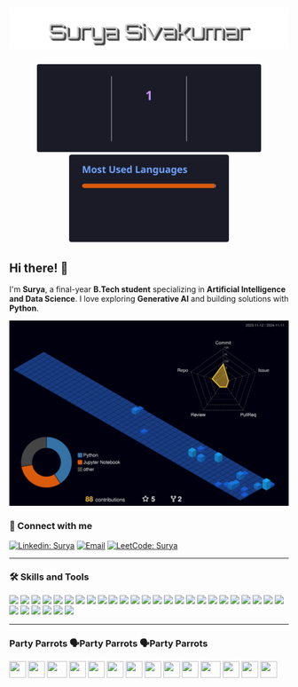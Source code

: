 <h1 align="center">
  <img src="https://github.com/Surya443/Surya443/raw/main/assets/Surya_Sivakumar.svg" alt="Surya" />
</h1>

<div align="center">
  <img src="https://github.com/Surya443/Surya443/raw/main/assets/download.svg" height="160" />
  <img src="https://github.com/Surya443/Surya443/raw/main/assets/download (1).svg" height="160" />
</div>

## Hi there! 👋
I'm **Surya**, a final-year **B.Tech student** specializing in **Artificial Intelligence and Data Science**. I love exploring **Generative AI** and building solutions with **Python**.

![](./profile-3d-contrib/profile-night-view.svg)

### 🚀 Connect with me
[![Linkedin: Surya ](https://img.shields.io/badge/-surya-blue?style=flat-square&logo=Linkedin&logoColor=white&link=https://www.linkedin.com/in/surya-sivakumar443/)](https://www.linkedin.com/in/surya-sivakumar443/)
[![Email](https://img.shields.io/badge/Email-me-red?style=flat-square&logo=Gmail&logoColor=white&link=mailto:surya443siv@gmail.com)](mailto:surya443siv@gmail.com)
[![LeetCode: Surya](https://img.shields.io/badge/-LeetCode-orange?style=flat-square&logo=LeetCode&logoColor=white&link=https://leetcode.com/surya0443)](https://leetcode.com/surya0443)

---

### 🛠️ Skills and Tools
<p>
  <img src="https://img.shields.io/badge/Code-Python-informational?style=flat&logo=python&color=3776AB"/>
  <img src="https://img.shields.io/badge/Cloud-AWS-informational?style=flat&logo=amazon-aws&color=232F3E"/>
  <img src="https://img.shields.io/badge/Database-PostgreSQL-informational?style=flat&logo=postgresql&color=336791"/>
  <img src="https://img.shields.io/badge/Database-VectorDB%20(Pinecone,%20ChromaDB)-informational?style=flat&color=3BA935"/>
  <img src="https://img.shields.io/badge/Transformer-BERT-informational?style=flat&color=brightgreen"/>
  <img src="https://img.shields.io/badge/Transformer-BART-informational?style=flat&color=brightgreen"/>
  <img src="https://img.shields.io/badge/LLM-GPT--3.5%20Turbo-informational?style=flat&color=blueviolet"/>
  <img src="https://img.shields.io/badge/Speech--to--Text-Whisper-informational?style=flat&logo=openai&color=blue"/>
  <img src="https://img.shields.io/badge/LLM-Llama%203.1-informational?style=flat&color=yellow"/>
  <img src="https://img.shields.io/badge/LLM-Mistral%207B-informational?style=flat&color=yellow"/>
  <img src="https://img.shields.io/badge/Repository-GitLab-informational?style=flat&logo=gitlab&color=orange"/>
  <img src="https://img.shields.io/badge/Data%20Visualization-Tableau-informational?style=flat&logo=tableau&color=blue"/>
  <img src="https://img.shields.io/badge/System-Linux%20(Ubuntu)-informational?style=flat&logo=ubuntu&color=FCC624"/>
  <img src="https://img.shields.io/badge/Cloud-Azure-informational?style=flat&logo=microsoft-azure&color=0078D4"/>
  <img src="https://img.shields.io/badge/Editor-Visual%20Studio%20Code-informational?style=flat&logo=Visual%20Studio%20Code&color=23A9F2"/>
  <img src="https://img.shields.io/badge/Version%20Control-GitHub-informational?style=flat&logo=GitHub&color=181717"/>
  <img src="https://img.shields.io/badge/Version%20Control-Git-informational?style=flat&logo=Git&color=F44D27"/>
  <img src="https://img.shields.io/badge/Database-MySQL-informational?style=flat&logo=MySQL&color=F29111"/>
  <img src="https://img.shields.io/badge/Workspace-Notion-informational?style=flat&logo=Notion&color=000000"/>
  <img src="https://img.shields.io/badge/Cloud-Google%20Cloud-informational?style=flat&logo=Google%20Cloud&color=4285F4"/>
  <img src="https://img.shields.io/badge/Framework-Streamlit-informational?style=flat&logo=streamlit&color=FF4B4B"/>
  <img src="https://img.shields.io/badge/Data%20Analysis-Pandas-informational?style=flat&logo=pandas&color=150458"/>
  <img src="https://img.shields.io/badge/Array%20Processing-Numpy-informational?style=flat&logo=numpy&color=013243"/>
  <img src="https://img.shields.io/badge/ML-Scikit--Learn-informational?style=flat&logo=scikit-learn&color=F7931E"/>
  <img src="https://img.shields.io/badge/Platform-Huggingface-informational?style=flat&logo=huggingface&color=FFD700"/>
  <img src="https://img.shields.io/badge/Visualization-Seaborn-informational?style=flat&color=3776AB"/>
  <img src="https://img.shields.io/badge/Plotting-Matplotlib-informational?style=flat&logo=plotly&color=1199FF"/>
  <img src="https://img.shields.io/badge/Deep%20Learning-Tensorflow-informational?style=flat&logo=tensorflow&color=FF6F00"/>
  <img src="https://img.shields.io/badge/Deep%20Learning-PyTorch-informational?style=flat&logo=pytorch&color=EE4C2C"/>
  <img src="https://img.shields.io/badge/JS%20Library-React-informational?style=flat&logo=react&color=61DAFB"/>
  <img src="https://img.shields.io/badge/Library-LangChain-informational?style=flat&color=8E44AD"/>
</p>

---

###  Party Parrots 🗣️Party Parrots 🗣️Party Parrots
<div>
  <img src="https://cultofthepartyparrot.com/parrots/hd/githubparrot.gif" width="30" height="30"/>
  <img src="https://cultofthepartyparrot.com/flags/hd/indiaparrot.gif" width="30" height="30"/>
  <img src="https://cultofthepartyparrot.com/parrots/asyncparrot.gif" width="36" height="30"/>
  <img src="https://cultofthepartyparrot.com/parrots/hd/exceptionallyfastparrot.gif" width="30" height="30"/>
  <img src="https://cultofthepartyparrot.com/parrots/hd/60fpsparrot.gif" width="30" height="30"/>
  <img src="https://cultofthepartyparrot.com/parrots/hd/jumpingparrot.gif" width="30" height="30"/>
  <img src="https://cultofthepartyparrot.com/parrots/hd/opensourceparrot.gif" width="30" height="30"/>
  <img src="https://cultofthepartyparrot.com/parrots/hd/dealwithitnowparrot.gif" width="30" height="30"/>
  <img src="https://cultofthepartyparrot.com/parrots/hd/hypnoparrotlight.gif" width="30" height="30"/>
  <img src="https://cultofthepartyparrot.com/parrots/databaseparrot.gif" width="30" height="30"/>
  <img src="https://cultofthepartyparrot.com/parrots/fixparrot.gif" width="36" height="30"/>
  <img src="https://cultofthepartyparrot.com/parrots/hd/laptop_parrot.gif" width="30" height="30"/>
  <img src="https://cultofthepartyparrot.com/parrots/hd/spinningparrot.gif" width="30" height="30"/>
  <img src="https://cultofthepartyparrot.com/parrots/hd/levitationparrot.gif" width="30" height="30"/>
  <img src="https://cultofthepartyparrot.com

